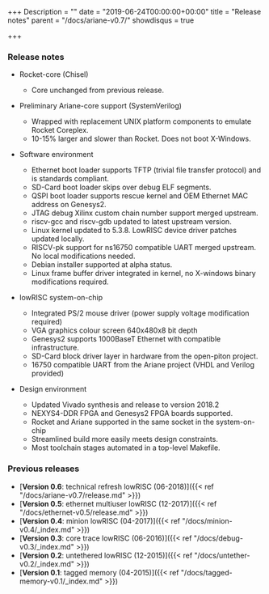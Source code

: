 +++
Description = ""
date = "2019-06-24T00:00:00+00:00"
title = "Release notes"
parent = "/docs/ariane-v0.7/"
showdisqus = true

+++

### Release notes

 * Rocket-core (Chisel)
   * Core unchanged from previous release.

 * Preliminary Ariane-core support (SystemVerilog)
   * Wrapped with replacement UNIX platform components to emulate Rocket Coreplex.
   * 10-15% larger and slower than Rocket. Does not boot X-Windows.
   
 * Software environment
   * Ethernet boot loader supports TFTP (trivial file transfer protocol) and is standards compliant.
   * SD-Card boot loader skips over debug ELF segments.
   * QSPI boot loader supports rescue kernel and OEM Ethernet MAC address on Genesys2.
   * JTAG debug Xilinx custom chain number support merged upstream.
   * riscv-gcc and riscv-gdb updated to latest upstream version.
   * Linux kernel updated to 5.3.8. LowRISC device driver patches updated locally.
   * RISCV-pk support for ns16750 compatible UART merged upstream. No local modifications needed.
   * Debian installer supported at alpha status.
   * Linux frame buffer driver integrated in kernel, no X-windows binary modifications required.
   
 * lowRISC system-on-chip
   * Integrated PS/2 mouse driver (power supply voltage modification required)
   * VGA graphics colour screen 640x480x8 bit depth
   * Genesys2 supports 1000BaseT Ethernet with compatible infrastructure.
   * SD-Card block driver layer in hardware from the open-piton project.
   * 16750 compatible UART from the Ariane project (VHDL and Verilog provided)
   
 * Design environment
   * Updated Vivado synthesis and release to version 2018.2
   * NEXYS4-DDR FPGA and Genesys2 FPGA boards supported.
   * Rocket and Ariane supported in the same socket in the system-on-chip
   * Streamlined build more easily meets design constraints.
   * Most toolchain stages automated in a top-level Makefile.
   
### Previous releases

 * [**Version 0.6**: technical refresh lowRISC (06-2018)]({{< ref "/docs/ariane-v0.7/release.md" >}})
 * [**Version 0.5**: ethernet multiuser lowRISC (12-2017)]({{< ref "/docs/ethernet-v0.5/release.md" >}})
 * [**Version 0.4**: minion lowRISC (04-2017)]({{< ref "/docs/minion-v0.4/_index.md" >}})
 * [**Version 0.3**: core trace lowRISC (06-2016)]({{< ref "/docs/debug-v0.3/_index.md" >}})
 * [**Version 0.2**: untethered lowRISC (12-2015)]({{< ref "/docs/untether-v0.2/_index.md" >}})
 * [**Version 0.1**: tagged memory (04-2015)]({{< ref "/docs/tagged-memory-v0.1/_index.md" >}})
